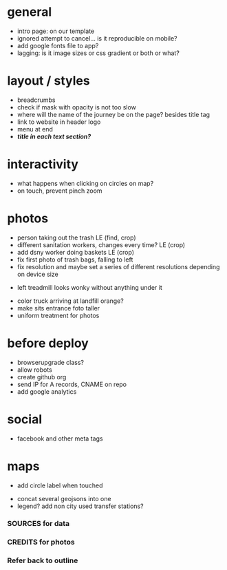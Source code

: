 # general

- intro page: on our template
- ignored attempt to cancel... is it reproducible on mobile?
- add google fonts file to app?
- lagging: is it image sizes or css gradient or both or what?

# layout / styles

<!-- - choose font -->
<!-- - recalculate on resize -->
<!-- - mobile devices on horizontal mode -->
<!-- - add updated logo and favicon (maybe the favicon should match the current website – I think it does) -->
<!-- - mask content before js is done -->
<!-- - center footer vertically into its container -->
- breadcrumbs
- check if mask with opacity is not too slow
- where will the name of the journey be on the page? besides title tag
- link to website in header logo
- menu at end
- ***title in each text section?***

# interactivity

<!-- - allow use keyboard arrows and spacebar to scroll -->
- what happens when clicking on circles on map?
- on touch, prevent pinch zoom

# photos

- person taking out the trash LE (find, crop)
- different sanitation workers, changes every time? LE (crop)
- add dsny worker doing baskets LE (crop)
- fix first photo of trash bags, falling to left
- fix resolution and maybe set a series of different resolutions depending on device size
<!-- - fix photo inside transfer station with empty background -->
<!-- - fix tipping photo sanitation truck writing mirrorred -->
- left treadmill looks wonky without anything under it
<!-- - add left slope to tipping at landfill picture? -->
- color truck arriving at landfill orange?
- make sits entrance foto taller
- uniform treatment for photos

# before deploy

- browserupgrade class?
- allow robots
- create github org
- send IP for A records, CNAME on repo
- add google analytics

# social

- facebook and other meta tags

# maps

<!-- - nyc: fix jagged edges -->
- add circle label when touched
<!-- - build geojsons too via gulp -->
- concat several geojsons into one
- legend? add non city used transfer stations?

### SOURCES for data

### CREDITS for photos

### Refer back to outline
